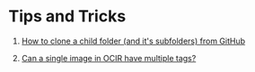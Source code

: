 # Tips and Tricks

1. [How to clone a child folder (and it's subfolders) from GitHub](./clone-child-folder-github.md)

2. [Can a single image in OCIR have multiple tags?](./ocir-image-multiple-tags.md)